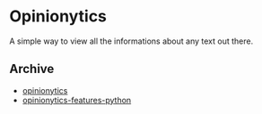 # Opinionytics
A simple way to view all the informations about any text out there.

## Archive

* [opinionytics](https://opinionytics.github.io/opinionytics/)
* [opinionytics-features-python](https://opinionytics.github.io/opinionytics-features-python/)

